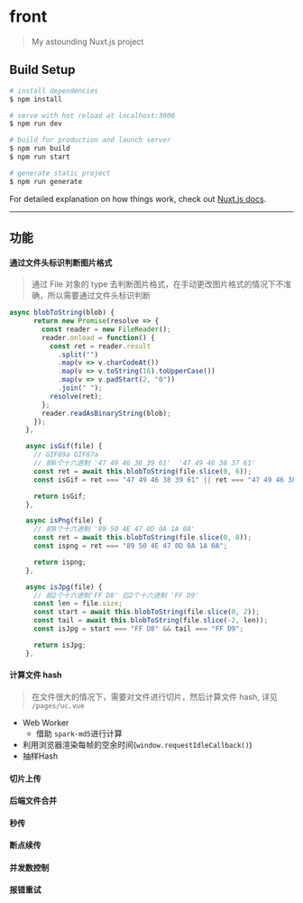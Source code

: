 # front

> My astounding Nuxt.js project

## Build Setup

```bash
# install dependencies
$ npm install

# serve with hot reload at localhost:3000
$ npm run dev

# build for production and launch server
$ npm run build
$ npm run start

# generate static project
$ npm run generate
```

For detailed explanation on how things work, check out [Nuxt.js docs](https://nuxtjs.org).
<br>

<hr>

## 功能

#### 通过文件头标识判断图片格式

> 通过 File 对象的 type 去判断图片格式，在手动更改图片格式的情况下不准确，所以需要通过文件头标识判断

```js
async blobToString(blob) {
      return new Promise(resolve => {
        const reader = new FileReader();
        reader.onload = function() {
          const ret = reader.result
            .split("")
            .map(v => v.charCodeAt())
            .map(v => v.toString(16).toUpperCase())
            .map(v => v.padStart(2, "0"))
            .join(" ");
          resolve(ret);
        };
        reader.readAsBinaryString(blob);
      });
    },

    async isGif(file) {
      // GIF89a GIF87a
      // 前6个十六进制 '47 49 46 38 39 61'  '47 49 46 38 37 61'
      const ret = await this.blobToString(file.slice(0, 6));
      const isGif = ret === "47 49 46 38 39 61" || ret === "47 49 46 38 37 61";

      return isGif;
    },

    async isPng(file) {
      // 前8个十六进制 '89 50 4E 47 0D 0A 1A 0A'
      const ret = await this.blobToString(file.slice(0, 8));
      const ispng = ret === "89 50 4E 47 0D 0A 1A 0A";

      return ispng;
    },

    async isJpg(file) {
      // 前2个十六进制'FF D8' 后2个十六进制 'FF D9'
      const len = file.size;
      const start = await this.blobToString(file.slice(0, 2));
      const tail = await this.blobToString(file.slice(-2, len));
      const isJpg = start === "FF D8" && tail === "FF D9";

      return isJpg;
    },
```

#### 计算文件 hash

> 在文件很大的情况下，需要对文件进行切片，然后计算文件 hash, 详见 `/pages/uc.vue`

- Web Worker
  - 借助 `spark-md5`进行计算
- 利用浏览器渲染每帧的空余时间(`window.requestIdleCallback()`)
- 抽样Hash

#### 切片上传
#### 后端文件合并
#### 秒传
#### 断点续传

#### 并发数控制
#### 报错重试